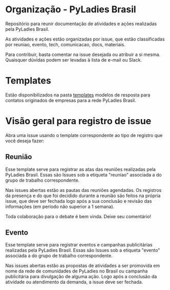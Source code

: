 # Organização - PyLadies Brasil

Repositório para reunir documentação de atividades e ações realizadas pela PyLadies Brasil.

As atividades e ações estão organizadas por issue, que estão classificadas por reuniao, evento, tech, comunicacao, docs, materiais.

Para contribuir, basta comentar na issue desejada ou atribuir a si mesma. Quaisquer dúvidas podem  ser levadas à lista de e-mail ou Slack.

# Templates

Estão disponibilizados na pasta [templates](#templates) modelos de resposta para contatos originados de empresas para a rede PyLadies Brasil.

# Visão geral para registro de issue

Abra uma issue usando o template correspondente ao tipo de registro que você deseja fazer:

## Reunião

Esse template serve para registrar as atas das reuniões realizadas pela PyLadies Brasil. Essas são Issues sob a etiqueta "reuniao" associada a do grupo de trabalho correspondente.

Nas issues abertas estão as pautas das reuniões agendadas. Os registros da presença e do que foi decidido durante a reunião são feitos na própria issue, que deve ser fechada logo após a sua conclusão e revisão das informações (em período não superior a 1 semana).

Toda colaboração para o debate é bem vinda. Deixe seu comentário!


## Evento

Esse template serve para registrar eventos e campanhas publicitárias realizadas pela PyLadies Brasil. Essas são Issues sob a etiqueta "evento" associada a do grupo de trabalho correspondente.

Nas issues abertas estão as propostas de atividades a ser promovida em nome da rede de comunidades de PyLadies no Brasil ou campanha publicitária para divulgação de alguma ação. Logo após a conclusão da atividade ou atendimento da demanda, a issue deve ser fechada.